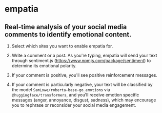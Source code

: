 # empatia

## Real-time analysis of your social media comments to identify emotional content.

1. Select which sites you want to enable empatia for. 

2. Write a comment or a post.  As you're typing, empatia will send your text through sentiment.js (https://www.npmjs.com/package/sentiment) to determine its emotional polarity.

3. If your comment is positive, you'll see positive reinforcement messages.

4. If your comment is particularly negative, your text will be classified by the model `SamLowe/roberta-base-go_emotions` via `@huggingface/transformers`, and you'll receive emotion specific messages (anger, annoyance, disgust, sadness), which may encourage you to rephrase or reconsider your social media engagement. 
